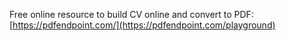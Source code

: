 Free online resource to build CV online and convert to PDF: [https://pdfendpoint.com/](https://pdfendpoint.com/playground)
